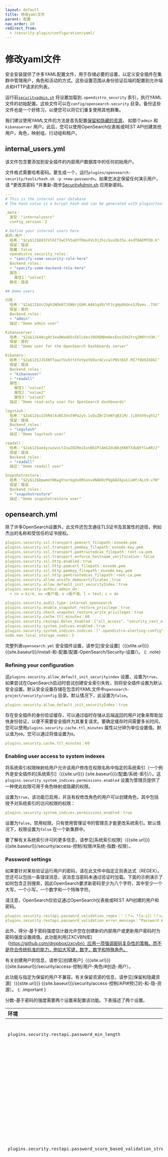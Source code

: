 ```yaml
---
layout: default
title: 修改yaml文件
parent: 配置
nav_order: 10
redirect_from: 
  - /security-plugin/configuration/yaml/
---
```


# 修改yaml文件

安全安装提供了许多YAML配置文件，用于存储必要的设置，以定义安全插件在集群中管理用户，角色和活动的方式。这些设置范围从身份验证后端的配置到允许端点和HTTP请求的列表。

运行前[`securityadmin.sh`]({{site.url}}{{site.baseurl}}/security/configuration/security-admin/) 将设置加载到`.opendistro_security` 索引，执行YAML文件的初始配置。这些文件可以在`config/opensearch-security` 目录。备份这些文件也是一个好练习，以便您可以将它们重复使用其他群集。

我们建议使用YAML文件的方法是首先配置[保留和隐藏的资源]({{site.url}}{{site.baseurl}}/security/access-control/api#reserved-and-hidden-resources)， 如那个`admin` 和`kibanaserver` 用户。此后，您可以使用OpenSearch仪表板或REST API创建其他用户，角色，映射组，行动组和租户。


## internal_users.yml

该文件包含要添加到安全插件的内部用户数据库中的任何初始用户。

文件格式需要哈希密码。要生成一个，运行`plugins/opensearch-security/tools/hash.sh -p <new-password>`。如果您决定保留任何演示用户，请 *更改其密码 *并重新-跑步[SecurityAdmin.sh]({{site.url}}{{site.baseurl}}/security/configuration/security-admin/) 应用新密码。

```yml
---
# This is the internal user database
# The hash value is a bcrypt hash and can be generated with plugin/tools/hash.sh

_meta：
  类型："internalusers"
  config_version：2

# Define your internal users here
新的-用户：
  哈希："$2y$12$88IFVl6IfIwCFh5aQYfOmuXVL9j2hz/GusQb35o.4sdTDAEMTOD.K"
  保留：错误
  隐藏：false
  opendistro_security_roles：
  - "specify-some-security-role-here"
  Backend_roles：
  - "specify-some-backend-role-here"
  属性：
    属性1："value1"
  静态：错误

## Demo users

行政：
  哈希："$2a$12$VcCDgh2NDk07JGN0rjGbM.Ad41qVR/YFJcgHp0UGns5JDymv..TOG"
  保留：是的
  Backend_roles：
  - "admin"
  描述："Demo admin user"

Kibanaserver：
  哈希："$2a$12$4AcgAt3xwOWadA5s5blL6ev39OXDNhmOesEoo33eZtrq2N0YrU3H."
  保留：是的
  描述："Demo user for the OpenSearch Dashboards server"

Kibanaro：
  哈希："$2a$12$JJSXNfTowz7Uu5ttXfeYpeYE0arACvcwlPBStB1F.MI7f0U9Z4DGC"
  保留：错误
  Backend_roles：
  - "kibanauser"
  - "readall"
  属性：
    属性1："value1"
    属性2："value2"
    属性3："value3"
  描述："Demo read-only user for OpenSearch dashboards"

logstash：
  哈希："$2a$12$u1ShR4l4uBS3Uv59Pa2y5.1uQuZBrZtmNfqB3iM/.jL0XoV9sghS2"
  保留：错误
  Backend_roles：
  - "logstash"
  描述："Demo logstash user"

readall：
  哈希："$2a$12$ae4ycwzwvLtZxwZ82RmiEunBbIPiAmGZduBAjKN0TXdwQFtCwARz2"
  保留：错误
  Backend_roles：
  - "readall"
  描述："Demo readall user"

Snapshotrestore：
  哈希："$2y$12$DpwmetHKwgYnorbgdvORCenv4NAK8cPUg8AI6pxLCuWf/ALc0.v7W"
  保留：错误
  Backend_roles：
  - "snapshotrestore"
  描述："Demo snapshotrestore user"
```

## opensearch.yml

除了许多OpenSearch设置外，此文件还包含通往TLS证书及其属性的途径，例如杰出的名称和受信任的证书授权。

```yml
plugins.security.ssl.transport.pemcert_filepath：esnode.pem
plugins.security.ssl.transport.pemkey_filepath：esnode-key.pem
plugins.security.ssl.transport.pemtrustedcas_filepath：root-ca.pem
plugins.security.ssl.transport.enforce_hostname_verification：false
plugins.security.ssl.http.enabled：true
plugins.security.ssl.http.pemcert_filepath：esnode.pem
plugins.security.ssl.http.pemkey_filepath：esnode-key.pem
plugins.security.ssl.http.pemtrustedcas_filepath：root-ca.pem
plugins.security.allow_unsafe_democertificates：true
plugins.security.allow_default_init_securityIndex：true
plugins.security.authcz.admin_dn：
  - cn = kirk，ou =客户端，o =客户端，l = test，c = de

plugins.security.audit.type：internal_opensearch
plugins.security.enable_snapshot_restore_privilege：true
plugins.security.check_snapshot_restore_write_privileges：true
plugins.security.cache.ttl_minutes：60
plugins.security.restapi.Roles_Enabled：["all_access"，"security_rest_api_access"这是给出的
plugins.security.system_indices.enabled：true
plugins.security.system_indices.indices：[".opendistro-alerting-config"，".opendistro-alerting-alert*"，".opendistro-anomaly-results*"，".opendistro-anomaly-detector*"，".opendistro-anomaly-checkpoints"，".opendistro-anomaly-detection-state"，".opendistro-reports-*"，".opendistro-notifications-*"，".opendistro-notebooks"，".opendistro-asynchronous-search-response*"这是给出的
node.max_local_storage_nodes：3
```

完整列表`opensearch.yml` 安全插件设置，请参见[安全设置]（{{stite.url}}} {{site.baseurl}}/install-和-配置/配置-OpenSearch/Security-设置/）。
{: .note}

### Refining your configuration

这`plugins.security.allow_default_init_securityindex` 设置，设置为`true`，如果尝试在OpenSearch启动时尝试创建安全索引失败，则将安全插件设置为默认安全设置。默认安全设置存储在包含的YAML文件中`opensearch-project/security/config` 目录。默认情况下，此设置为`false`。

```yml
plugins.security.allow_default_init_securityIndex：true
```

存在安全插件的身份验证缓存，可以通过临时存储从后端返回的用户对象来帮助加快身份验证，以便不需要安全插件为其重复请求。要确定缓存时间需要多长时间，您可以使用`plugins.security.cache.ttl_minutes` 属性以分钟为单位设置值。默认值为`60`。您可以通过将值设置为`0`。

```yml
plugins.security.cache.ttl_minutes：60
```

### Enabling user access to system indexes

将系统索引权限映射给用户允许该用户修改在权限名称中指定的系统索引（一个例外是安全插件的[系统索引]（{{site.url}}} {site.baseurl}}}/配置/系统-索引/）。这`plugins.security.system_indices.permissions.enabled` 设置为管理员提供了一种使此权限可用于角色映射或隐藏的权限。

设置为`true`，该功能已启用，并且有权修改角色的用户可以创建角色，其中包括授予对系统索引的访问权限的权限：

```yml
plugins.security.system_indices.permissions.enabled：true
```

设置为`false`，禁用权限，只有使用管理证书的管理员才能更改系统索引。默认情况下，权限设置为`false` 在一个新集群中。

要了解有关系统索引许可的更多信息，请参见[系统索引权限]（{{site.url}}} {{site.baseurl}}/security/access-控制/权限/#系统-指数-权限）。


### Password settings

如果要针对某些验证运行用户的密码，请在此文件中指定正则表达式（REGEX）。您还可以包括一条错误消息，该消息当密码未通过验证时加载。下面的示例演示了如何包含正则搜索，因此OpenSearch要求新密码至少为八个字符，其中至少一个大写，一个小写，一个数字和一个特殊字符。

请注意，OpenSearch仅验证通过OpenSearch仪表板或REST API创建的用户和密码。

```yml
plugins.security.restapi.password_validation_regex：'（？=。*[a-z]）（？=。*[^a-ZA-z \ d]）（？=。*[0-9]））（？=。*[a-z]）。{8，}'
plugins.security.restapi.password_validation_error_message："Password must be minimum 8 characters long and must contain at least one uppercase letter, one lowercase letter, one digit, and one special character."
```

此外，得分-基于密码强度估计器允许您在创建新的内部用户或更新用户密码时为密码强度设置阈值。此功能利用[ZXCVBN库]（https://github.com/dropbox/zxcvbn）应用一项强调密码复杂性的策略，而不是符合传统标准的能力，例如大写键，数字，数字和特殊角色。

有关创建用户的信息，请参见[创建用户]（{{site.url}}} {{site.baseurl}}/security/access-控制/用户-角色/#创造-用户）。

此功能与指定为保留的用户不兼容。有关保留资源的信息，请参见[保留和隐藏资源]（{{stite.url}}} {{site.baseurl}}/security/access-控制/API#预订的-和-隐-资源）。
{: .important }

分数-基于密码的强度需要两个设置来配置该功能。下表描述了两个设置。

| 环境| 描述|
| :--- | :--- |
| `plugins.security.restapi.password_min_length` | 设置密码长度的最小字符数。默认值为`8`。这也是最低限度。|
| `plugins.security.restapi.password_score_based_validation_strength` | 设置一个阈值，以确定密码是强还是弱。有四个代表阈值增加的复杂性。<br>`fair`--非常"guessable" 密码：提供防止在线攻击的保护。<br>`good`--一个有点猜测的密码：提供防止在线攻击的保护。<br>`strong`--安全"unguessable" 密码：提供适度的保护免受离线，缓慢的保护-哈希方案。<br>`very_strong`--一个非常无关紧要的密码：提供强烈的保护免受离线，慢速的保护-哈希场景。|

以下示例显示了为`opensearch.yml` 文件并启用至少10个字符的密码和一个需要最高强度的阈值：

```yml
plugins.security.restapi.password_min_length：10
plugins.security.restapi.password_score_based_validation_strength：esumy_strong
```

当您尝试使用未达到指定阈值的密码创建用户时，系统会生成一个"weak password" 警告，表明需要在保存用户之前修改密码。

以下示例显示了[create user]（{{stite.url}}} {{site.baseurl}}/security/access/access-控制/API/#创造-用户）API当密码较弱时：

```json
{
  "status"："error"，
  "reason"："Weak password"
}
```

## allowlist.yml

您可以使用`allowlist.yml` 要将任何端点和HTTP请求添加到允许的端点和请求列表中。如果启用，则仅允许除超级管理员以外的所有用户访问指定的端点和HTTP请求，并且拒绝与端点关联的所有其他HTTP请求。例如，如果得到`_cluster/settings` 被添加到允许列表中，用户无法将PUT请求提交给`_cluster/settings` 更新集群设置。

请注意，尽管您可以通过这种方式配置对端点的访问，但是对于大多数情况下，最好使用安全插件的用户和角色配置权限，这些用户和角色具有更精细的设置。

```yml
---
_meta:
  type: "allowlist"
  config_version: 2

# Description:
# enabled - feature flag.
# if enabled is false, all endpoints are accessible.
# if enabled is true, all users except the SuperAdmin can only submit the allowed requests to the specified endpoints.
# SuperAdmin can access all APIs.
# SuperAdmin is defined by the SuperAdmin certificate, which is configured with the opensearch.yml setting plugins.security.authcz.admin_dn:
# Refer to the example setting in opensearch.yml to learn more about configuring SuperAdmin.
#
# requests - map of allow listed endpoints and HTTP requests

#this name must be config
config:
  enabled: true
  requests:
    /_cluster/settings:
      - GET
    /_cat/nodes:
      - GET
```

要启用对集群设置的请求，请添加到允许操作的列表中`/_cluster/settings`。

```yml
requests:
  /_cluster/settings:
    - GET
    - PUT
```

您还可以将自定义索引添加到允许列表中。`allowlist.yml` 不支持通配符，因此您必须手动指定要添加的所有索引。

```yml
requests: # Only allow GET requests to /sample-index1/_doc/1 and /sample-index2/_doc/1
  /sample-index1/_doc/1:
    - GET
  /sample-index2/_doc/1:
    - GET
```


## 角色

该文件包含要添加到安全插件的任何初始角色。除了某些元数据外，默认文件是空的，因为安全插件具有自动添加的许多静态角色。

```yml
---
复杂的-角色：
  保留：错误
  隐藏：false
  cluster_permissions：
  - "read"
  - "cluster:monitor/nodes/stats"
  - "cluster:monitor/task/get"
  index_permissions：
  - index_patterns：
    - "opensearch_dashboards_sample_data_*"
    DLS："{\"匹配\": {\"飞机延迟\": true}}"
    FLS：
    - "~FlightNum"
    masked_fields：
    - "Carrier"
    允许的_actions：
    - "read"
  tenant_permissions：
  - tenant_patterns：
    - "analyst_*"
    允许的_actions：
    - "kibana_all_write"
  静态：错误
_meta：
  类型："roles"
  config_version：2
```


## roles_mapping.yml

```yml
---
manage_snapshots:
  reserved: true
  hidden: false
  backend_roles:
  - "snapshotrestore"
  hosts: []
  users: []
  and_backend_roles: []
logstash:
  reserved: false
  hidden: false
  backend_roles:
  - "logstash"
  hosts: []
  users: []
  and_backend_roles: []
own_index:
  reserved: false
  hidden: false
  backend_roles: []
  hosts: []
  users:
  - "*"
  and_backend_roles: []
  description: "Allow full access to an index named like the username"
kibana_user:
  reserved: false
  hidden: false
  backend_roles:
  - "kibanauser"
  hosts: []
  users: []
  and_backend_roles: []
  description: "Maps kibanauser to kibana_user"
complex-role:
  reserved: false
  hidden: false
  backend_roles:
  - "ldap-analyst"
  hosts: []
  users:
  - "new-user"
  and_backend_roles: []
_meta:
  type: "rolesmapping"
  config_version: 2
all_access:
  reserved: true
  hidden: false
  backend_roles:
  - "admin"
  hosts: []
  users: []
  and_backend_roles: []
  description: "Maps admin to all_access"
readall:
  reserved: true
  hidden: false
  backend_roles:
  - "readall"
  hosts: []
  users: []
  and_backend_roles: []
kibana_server:
  reserved: true
  hidden: false
  backend_roles: []
  hosts: []
  users:
  - "kibanaserver"
  and_backend_roles: []
```


## action_groups.yml

该文件包含要添加到安全插件的任何初始操作组。

除了某些元数据外，默认文件是空的，因为安全插件具有许多静态操作组，它们会自动添加。这些静态动作组涵盖了多种用例，是插件开始的好方法。

```yml
---
我的-行动-团体：
  保留：错误
  隐藏：false
  允许的_actions：
  - "indices:data/write/index*"
  - "indices:data/write/update*"
  - "indices:admin/mapping/put"
  - "indices:data/write/bulk*"
  - "read"
  - "write"
  静态：错误
_meta：
  类型："actiongroups"
  config_version：2
```

## tenants.yml

您可以使用此文件来指定并将任何数量的OpenSearch仪表板租户添加到OpenSearch集群中。有关租户的更多信息，请参见[OpenSearch仪表板Multi-租赁]（{{stite.url}}} {{site.baseurl}}/security/security/multi-租赁/租户-指数）。

像所有其他YAML文件一样，我们建议您使用`tenants.yml` 要添加您必须在群集中拥有的任何租户，然后使用OpenSearch仪表板或[REST API]（{stite.url}}} {site.baseurl}}/security/access-控制/API/#租户）如果您需要进一步配置或创建任何其他租户。

```yml
---
_meta:
  type: "tenants"
  config_version: 2
admin_tenant:
  reserved: false
  description: "Demo tenant for admin user"
```

## nodes_dn.yml

`nodes_dn.yml` 让您添加证书”[杰出名称（DNS）]({{site.url}}{{site.baseurl}}/security/configuration/generate-certificates/#add-distinguished-names-to-opensearchyml) 允许列表可以在任何数量的节点和/或簇之间进行通信。例如，具有DN的节点`CN=node1.example.com` 在其允许列表中，接受使用该DN的任何其他节点或证书的通信。

DNS被索引到[系统索引]({{site.url}}{{site.baseurl}}/security/configuration/system-indices) 只有超级管理员或具有运输层安全性（TLS）证书的管理员才能访问。如果要编程将DNS添加到允许列表中，请使用[REST API]({{site.url}}{{site.baseurl}}/security/access-control/api/#distinguished-names)。

```yml
---
_meta：
  类型："nodesdn"
  config_version：2

# Define nodesdn mapping name and corresponding values
# cluster1:
#   nodes_dn:
#       - CN=*.example.com
```


